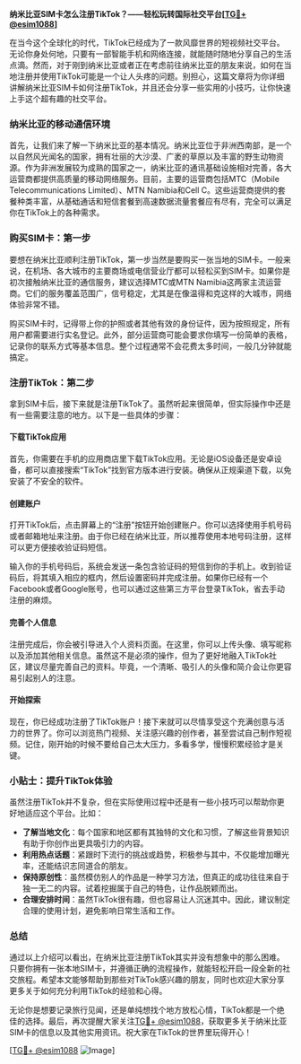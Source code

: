 **纳米比亚SIM卡怎么注册TikTok？——轻松玩转国际社交平台[[TG💪+ @esim1088](https://t.me/s/esim1088)]**

在当今这个全球化的时代，TikTok已经成为了一款风靡世界的短视频社交平台。无论你身处何地，只要有一部智能手机和网络连接，就能随时随地分享自己的生活点滴。然而，对于刚到纳米比亚或者正在考虑前往纳米比亚的朋友来说，如何在当地注册并使用TikTok可能是一个让人头疼的问题。别担心，这篇文章将为你详细讲解纳米比亚SIM卡如何注册TikTok，并且还会分享一些实用的小技巧，让你快速上手这个超有趣的社交平台。

### 纳米比亚的移动通信环境

首先，让我们来了解一下纳米比亚的基本情况。纳米比亚位于非洲西南部，是一个以自然风光闻名的国家，拥有壮丽的大沙漠、广袤的草原以及丰富的野生动物资源。作为非洲发展较为成熟的国家之一，纳米比亚的通讯基础设施相对完善，各大运营商都提供高质量的移动网络服务。目前，主要的运营商包括MTC（Mobile Telecommunications Limited）、MTN Namibia和Cell C。这些运营商提供的套餐种类丰富，从基础通话和短信套餐到高速数据流量套餐应有尽有，完全可以满足你在TikTok上的各种需求。

### 购买SIM卡：第一步

要想在纳米比亚顺利注册TikTok，第一步当然是要购买一张当地的SIM卡。一般来说，在机场、各大城市的主要商场或电信营业厅都可以轻松买到SIM卡。如果你是初次接触纳米比亚的通信服务，建议选择MTC或MTN Namibia这两家主流运营商。它们的服务覆盖范围广，信号稳定，尤其是在像温得和克这样的大城市，网络体验非常不错。

购买SIM卡时，记得带上你的护照或者其他有效的身份证件，因为按照规定，所有用户都需要进行实名登记。此外，部分运营商可能会要求你填写一份简单的表格，记录你的联系方式等基本信息。整个过程通常不会花费太多时间，一般几分钟就能搞定。

### 注册TikTok：第二步

拿到SIM卡后，接下来就是注册TikTok了。虽然听起来很简单，但实际操作中还是有一些需要注意的地方。以下是一些具体的步骤：

#### 下载TikTok应用

首先，你需要在手机的应用商店里下载TikTok应用。无论是iOS设备还是安卓设备，都可以直接搜索“TikTok”找到官方版本进行安装。确保从正规渠道下载，以免安装了不安全的软件。

#### 创建账户

打开TikTok后，点击屏幕上的“注册”按钮开始创建账户。你可以选择使用手机号码或者邮箱地址来注册。由于你已经在纳米比亚，所以推荐使用本地号码注册，这样可以更方便接收验证码短信。

输入你的手机号码后，系统会发送一条包含验证码的短信到你的手机上。收到验证码后，将其填入相应的框内，然后设置密码并完成注册。如果你已经有一个Facebook或者Google账号，也可以通过这些第三方平台登录TikTok，省去手动注册的麻烦。

#### 完善个人信息

注册完成后，你会被引导进入个人资料页面。在这里，你可以上传头像、填写昵称以及添加其他相关信息。虽然这不是必须的操作，但为了更好地融入TikTok社区，建议尽量完善自己的资料。毕竟，一个清晰、吸引人的头像和简介会让你更容易引起别人的注意。

#### 开始探索

现在，你已经成功注册了TikTok账户！接下来就可以尽情享受这个充满创意与活力的世界了。你可以浏览热门视频、关注感兴趣的创作者，甚至尝试自己制作短视频。记住，刚开始的时候不要给自己太大压力，多看多学，慢慢积累经验才是关键。

### 小贴士：提升TikTok体验

虽然注册TikTok并不复杂，但在实际使用过程中还是有一些小技巧可以帮助你更好地适应这个平台。比如：

- **了解当地文化**：每个国家和地区都有其独特的文化和习惯，了解这些背景知识有助于你创作出更具吸引力的内容。
- **利用热点话题**：紧跟时下流行的挑战或趋势，积极参与其中，不仅能增加曝光率，还能结识志同道合的朋友。
- **保持原创性**：虽然模仿别人的作品是一种学习方法，但真正的成功往往来自于独一无二的内容。试着挖掘属于自己的特色，让作品脱颖而出。
- **合理安排时间**：虽然TikTok很有趣，但也容易让人沉迷其中。因此，建议制定合理的使用计划，避免影响日常生活和工作。

### 总结

通过以上介绍可以看出，在纳米比亚注册TikTok其实并没有想象中的那么困难。只要你拥有一张本地SIM卡，并遵循正确的流程操作，就能轻松开启一段全新的社交旅程。希望本文能够帮助到那些对TikTok感兴趣的朋友，同时也欢迎大家分享更多关于如何充分利用TikTok的经验和心得。

无论你是想要记录旅行见闻，还是单纯想找个地方放松心情，TikTok都是一个绝佳的选择。最后，再次提醒大家关注[TG💪+ @esim1088](https://t.me/s/esim1088)，获取更多关于纳米比亚SIM卡的信息以及其他实用资讯。祝大家在TikTok的世界里玩得开心！

[[TG💪+ @esim1088](https://t.me/s/esim1088) ![Image](https://i.postimg.cc/4NQfJmqS/Snipaste-2025-05-13-00-14-12.png)]